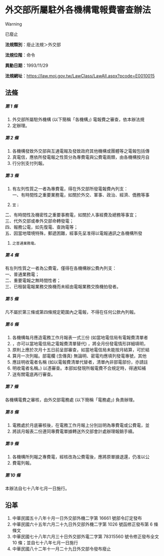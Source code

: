 # 外交部所屬駐外各機構電報費審查辦法


> [!WARNING]
> 已廢止


**法規類別**：廢止法規＞外交部

**法規位階**：命令

**異動日期**：1993/11/29  

**法規網址**：https://law.moj.gov.tw/LawClass/LawAll.aspx?pcode=E0010015



## 法條
##### 第 1 條
1. 外交部所屬駐外機構 (以下簡稱「各機構」) 電報費之審查，依本辦法規
1. 定辦理。

##### 第 2 條
1. 各機構發致外交部與互通電報及發致政府其他機構或團體等之電報包括傳
1. 真電信，應依所發電報之性質分為專費電與公費電兩類，由各機構按月自
1. 行分別支付列報。

##### 第 3 條
1. 有左列性質之一者為專費電，得在外交部所發電報費內列支：  
一、有時間性之重要業務電，如關於外交、軍事、政治、經濟、僑務等事
1.     宜；  
二、有時間性及機密性之重要事務電，如關於人事經費及總務等事宜；  
三、代外交部或奉外交部命轉發電；  
四、報務公電，如先復電、查詢電等；  
五、因當地環境特殊，郵遞困難，經事先呈准得以電報通訊之各機構所發
1.     之普通業務電。

##### 第 4 條
有左列性質之一者為公費電，僅得在各機構辦公費內列支：  
一、普通業務電；  
二、重要電報之無時間性者；  
三、已租裝電報業務交換機而未經由電報業務交換機拍發者。

##### 第 5 條
凡不屬於第三條或第四條規定範圍內之電報，不得在任何公款內列報。

##### 第 6 條
1. 各機構每月應造電務工作月報表一式三份 (如當地電信局有電報費清單者
1. ，亦可以當地電信局之電報費清單替代) ，將全月份發電情形詳細填明，
1. 原則上應於次月十五日前呈部審查，如當地電信局未能按月結算，可於結
1. 算月一次列報。部電欄 (含傳真) 無論明、密電均應填列發電專號，其他
1. 應註明收電者名稱 (如以電報費清單代替者，清單內非部電部份，亦請註
1. 明收電者名稱。) 以憑審查。本部如發現所報電費不合規定時，得通知補
1. 送有關電底再行審查。

##### 第 7 條
各機構電費之審核，由外交部電務處 (以下簡稱「電務處」) 負責辦理。

##### 第 8 條
1. 電務處於月底審核後，在電務工作月報上分別註明為專費電或公費電，並
1. 將該月報表二份連同專費電單據轉送外交部會計處辦理報銷手續。

##### 第 9 條
1. 各機構所列報之專費電，經核改為公費電後，應將原單據退還，仍准以公
1. 費電列報。

##### 第 10 條
本辦法自七十八年七月一日施行。

## 沿革
1. 中華民國五十八年十月一日外交部外機二字第 16661  號部令訂定發布
1. 中華民國六十五年六月二十九日外交部外機二字第 1026 號函修正發布第 6  條條文
1. 中華民國七十八年六月三十日外交部外電二字第 78315560 號令修正發布全文 10 條；並自七十八年七月一日施行
1. 中華民國八十二年十一月二十九日外交部令發布廢止
